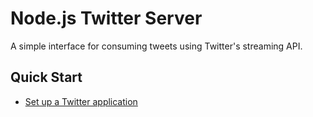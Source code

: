 # Node.js Twitter Server

A simple interface for consuming tweets using Twitter's streaming API.

## Quick Start
* [Set up a Twitter application](https://dev.twitter.com/apps/new)
